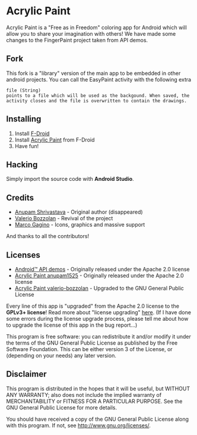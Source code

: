 # Acrylic Paint

Acrylic Paint is a "Free as in Freedom" coloring app for Android which will allow you to share your imagination with others!
We have made some changes to the FingerPaint project taken from API demos.

## Fork ##

This fork is a "library" version of the main app to be embedded in other android projects.
You can call the EasyPaint activity with the following extra

    file (String)
    points to a file which will be used as the backgound. When saved, the activity closes and the file is overwritten to contain the drawings.

## Installing

1. Install [F-Droid](http://f-droid.org)
2. Install [Acrylic Paint](https://f-droid.org/packages/anupam.acrylic/) from F-Droid
3. Have fun!

## Hacking

Simply import the source code with **Android Studio**.

## Credits

* [Anupam Shrivastava](https://github.com/anupam1525) - Original author (disappeared)
* [Valerio Bozzolan](https://github.com/valerio-bozzolan) - Revival of the project
* [Marco Gagino](https://github.com/marcogagino-22) - Icons, graphics and massive support

And thanks to all the contributors!

## Licenses

* [Android™ API demos](http://developer.android.com/samples/index.html) - Originally released under the Apache 2.0 license
* [Acrylic Paint anupam1525](https://github.com/anupam1525/AcrylicPaint) - Originally released under the Apache 2.0 license
* [Acrylic Paint valerio-bozzolan](https://github.com/valerio-bozzolan/AcrylicPaint) - Upgraded to the GNU General Public License

Every line of this app is "upgraded" from the Apache 2.0 license to the **GPLv3+ license**! Read more about "license upgrading" [here](https://www.gnu.org/licenses/quick-guide-gplv3.html#new-compatible-licenses). (If I have done some errors during the license upgrade process, please tell me about how to upgrade the license of this app in the bug report...)

This program is free software: you can redistribute it and/or modify
it under the terms of the GNU General Public License as published by
the Free Software Foundation. This can be either version 3 of the License, or
(depending on your needs) any later version.

## Disclaimer

This program is distributed in the hopes that it will be useful,
but WITHOUT ANY WARRANTY; also does not include the implied warranty of
MERCHANTABILITY or FITNESS FOR A PARTICULAR PURPOSE. See the
GNU General Public License for more details.

You should have received a copy of the GNU General Public License
along with this program. If not, see <http://www.gnu.org/licenses/>.
